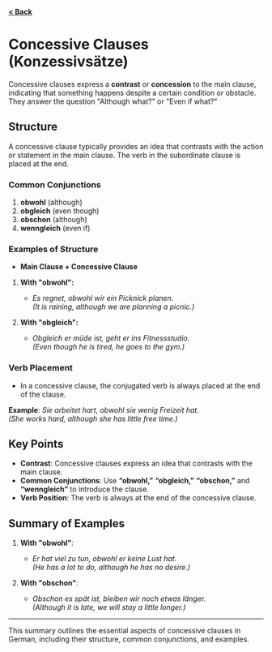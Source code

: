 [**< Back**](../Readme.md)


# Concessive Clauses (Konzessivsätze)

Concessive clauses express a **contrast** or **concession** to the main clause, indicating that something happens despite a certain condition or obstacle. They answer the question "Although what?" or "Even if what?"

## Structure

A concessive clause typically provides an idea that contrasts with the action or statement in the main clause. The verb in the subordinate clause is placed at the end.

### Common Conjunctions

1. **obwohl** (although)
2. **obgleich** (even though)
3. **obschon** (although)
4. **wenngleich** (even if)

### Examples of Structure

- **Main Clause + Concessive Clause**

1. **With "obwohl":**
   - *Es regnet, obwohl wir ein Picknick planen.*  
     *(It is raining, although we are planning a picnic.)*

2. **With "obgleich":**
   - *Obgleich er müde ist, geht er ins Fitnessstudio.*  
     *(Even though he is tired, he goes to the gym.)*

### Verb Placement

- In a concessive clause, the conjugated verb is always placed at the end of the clause.
  
**Example**: *Sie arbeitet hart, obwohl sie wenig Freizeit hat.*  
*(She works hard, although she has little free time.)*

## Key Points

- **Contrast**: Concessive clauses express an idea that contrasts with the main clause.
- **Common Conjunctions**: Use **“obwohl,”** **“obgleich,”** **“obschon,”** and **“wenngleich”** to introduce the clause.
- **Verb Position**: The verb is always at the end of the concessive clause.

## Summary of Examples

1. **With "obwohl"**:
   - *Er hat viel zu tun, obwohl er keine Lust hat.*  
     *(He has a lot to do, although he has no desire.)*

2. **With "obschon"**:
   - *Obschon es spät ist, bleiben wir noch etwas länger.*  
     *(Although it is late, we will stay a little longer.)*

---

This summary outlines the essential aspects of concessive clauses in German, including their structure, common conjunctions, and examples.